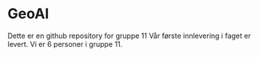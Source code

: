 # GeoAI
Dette er en github repository for gruppe 11
Vår første innlevering i faget er levert.
Vi er 6 personer i gruppe 11.